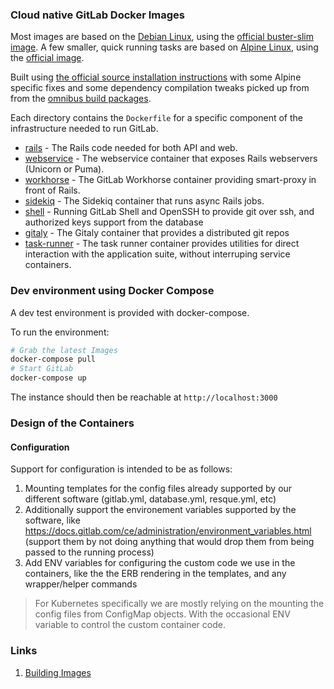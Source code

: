 ### Cloud native GitLab Docker Images

Most images are based on the [Debian Linux](https://debian.org), using the [official buster-slim image](https://hub.docker.com/_/debian). A few smaller, quick running tasks are based on [Alpine Linux](https://alpinelinux.org/), using the [official image](https://hub.docker.com/_/alpine/).

Built using [the official source installation instructions](http://docs.gitlab.com/ee/install/installation.html) with some Alpine specific fixes
and some dependency compilation tweaks picked up from from the [omnibus build packages](https://gitlab.com/gitlab-org/omnibus-gitlab).

Each directory contains the `Dockerfile` for a specific component of the
infrastructure needed to run GitLab.

* [rails](/gitlab-rails) - The Rails code needed for both API and web.
* [webservice](/gitlab-webservice) - The webservice container that exposes Rails webservers (Unicorn or Puma).
* [workhorse](/gitlab-workhorse) - The GitLab Workhorse container providing smart-proxy in front of Rails.
* [sidekiq](/gitlab-sidekiq) - The Sidekiq container that runs async Rails jobs.
* [shell](/gitlab-shell) - Running GitLab Shell and OpenSSH to provide git over ssh, and authorized keys support from the database
* [gitaly](/gitaly) - The Gitaly container that provides a distributed git repos
* [task-runner](/gitlab-task-runner) - The task runner container provides utilities for direct interaction with the application suite, without interruping service containers.

### Dev environment using Docker Compose

A dev test environment is provided with docker-compose.

To run the environment:

```bash
# Grab the latest Images
docker-compose pull
# Start GitLab
docker-compose up
```

The instance should then be reachable at `http://localhost:3000`

### Design of the Containers

#### Configuration

Support for configuration is intended to be as follows:

1. Mounting templates for the config files already supported by our different software (gitlab.yml, database.yml, resque.yml, etc)
2. Additionally support the environement variables supported by the software, like https://docs.gitlab.com/ce/administration/environment_variables.html (support them by not doing anything that would drop them from being passed to the running process)
3. Add ENV variables for configuring the custom code we use in the containers, like the the ERB rendering in the templates, and any wrapper/helper commands


> For Kubernetes specifically we are mostly relying on the mounting the config
files from ConfigMap objects. With the occasional ENV variable to control the
custom container code.

### Links

1. [Building Images](docs/build.md)
